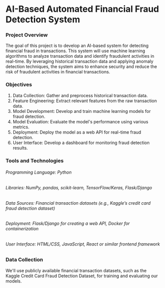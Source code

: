 # AI-Based Automated Financial Fraud Detection System

### Project Overview


The goal of this project is to develop an AI-based system for detecting financial fraud in transactions. This system will use machine learning algorithms to analyze transaction data and identify fraudulent activities in real-time. By leveraging historical transaction data and applying anomaly detection techniques, the system aims to enhance security and reduce the risk of fraudulent activities in financial transactions.

### Objectives
  1. Data Collection: Gather and preprocess historical transaction data.
  2. Feature Engineering: Extract relevant features from the raw transaction data.
  3. Model Development: Develop and train machine learning models for fraud detection.
  4. Model Evaluation: Evaluate the model's performance using various metrics.
  5. Deployment: Deploy the model as a web API for real-time fraud detection.
  6. User Interface: Develop a dashboard for monitoring fraud detection results.

### Tools and Technologies
###### Programming Language: Python
###### Libraries: NumPy, pandas, scikit-learn, TensorFlow/Keras, Flask/Django
###### Data Sources: Financial transaction datasets (e.g., Kaggle’s credit card fraud detection dataset)
###### Deployment: Flask/Django for creating a web API, Docker for containerization
###### User Interface: HTML/CSS, JavaScript, React or similar frontend framework

### Data Collection
We'll use publicly available financial transaction datasets, such as the Kaggle Credit Card Fraud Detection Dataset, for training and evaluating our models.
